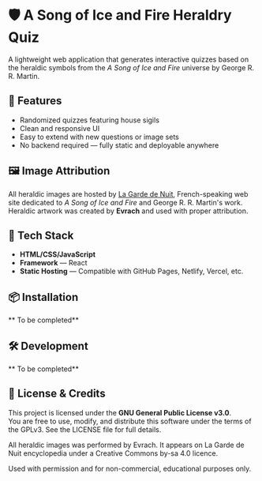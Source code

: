 # 🛡️ A Song of Ice and Fire Heraldry Quiz

A lightweight web application that generates interactive quizzes based on the heraldic symbols from the *A Song of Ice and Fire* universe by George R. R. Martin.

## 🚀 Features

- Randomized quizzes featuring house sigils
- Clean and responsive UI
- Easy to extend with new questions or image sets
- No backend required — fully static and deployable anywhere

## 🖼️ Image Attribution

All heraldic images are hosted by [La Garde de Nuit](https://www.lagardedenuit.com/wiki/index), French-speaking web site dedicated to *A Song of Ice and Fire* and George R. R. Martin's work.  
Heraldic artwork was created by **Evrach** and used with proper attribution.

## 🧰 Tech Stack

- **HTML/CSS/JavaScript** 
- **Framework** — React
- **Static Hosting** — Compatible with GitHub Pages, Netlify, Vercel, etc.

## 📦 Installation

** To be completed**

## 🛠️ Development

** To be completed**

## 📄 License & Credits

This project is licensed under the **GNU General Public License v3.0**.  
You are free to use, modify, and distribute this software under the terms of the GPLv3. See the LICENSE file for full details.

All heraldic images was performed by Evrach. It appears on La Garde de Nuit encyclopedia under a Creative Commons by-sa 4.0 licence.  

Used with permission and for non-commercial, educational purposes only.

